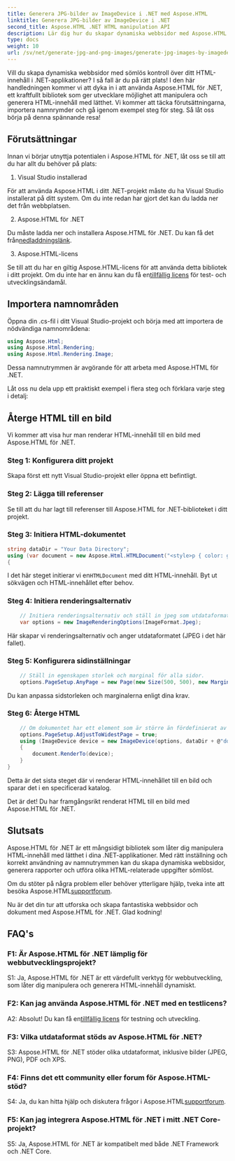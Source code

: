 ```yaml
---
title: Generera JPG-bilder av ImageDevice i .NET med Aspose.HTML
linktitle: Generera JPG-bilder av ImageDevice i .NET
second_title: Aspose.HTML .NET HTML manipulation API
description: Lär dig hur du skapar dynamiska webbsidor med Aspose.HTML för .NET. Denna steg-för-steg handledning täcker förutsättningar, namnutrymmen och återgivning av HTML till bilder.
type: docs
weight: 10
url: /sv/net/generate-jpg-and-png-images/generate-jpg-images-by-imagedevice/
---
```


Vill du skapa dynamiska webbsidor med sömlös kontroll över ditt HTML-innehåll i .NET-applikationer? I så fall är du på rätt plats! I den här handledningen kommer vi att dyka in i att använda Aspose.HTML för .NET, ett kraftfullt bibliotek som ger utvecklare möjlighet att manipulera och generera HTML-innehåll med lätthet. Vi kommer att täcka förutsättningarna, importera namnrymder och gå igenom exempel steg för steg. Så låt oss börja på denna spännande resa!

## Förutsättningar

Innan vi börjar utnyttja potentialen i Aspose.HTML för .NET, låt oss se till att du har allt du behöver på plats:

1. Visual Studio installerad

För att använda Aspose.HTML i ditt .NET-projekt måste du ha Visual Studio installerat på ditt system. Om du inte redan har gjort det kan du ladda ner det från webbplatsen.

2. Aspose.HTML för .NET

 Du måste ladda ner och installera Aspose.HTML för .NET. Du kan få det från[nedladdningslänk](https://releases.aspose.com/html/net/).

3. Aspose.HTML-licens

Se till att du har en giltig Aspose.HTML-licens för att använda detta bibliotek i ditt projekt. Om du inte har en ännu kan du få en[tillfällig licens](https://purchase.aspose.com/temporary-license/) för test- och utvecklingsändamål.

## Importera namnområden

Öppna din .cs-fil i ditt Visual Studio-projekt och börja med att importera de nödvändiga namnområdena:

```csharp
using Aspose.Html;
using Aspose.Html.Rendering;
using Aspose.Html.Rendering.Image;
```

Dessa namnutrymmen är avgörande för att arbeta med Aspose.HTML för .NET.

Låt oss nu dela upp ett praktiskt exempel i flera steg och förklara varje steg i detalj:

## Återge HTML till en bild

Vi kommer att visa hur man renderar HTML-innehåll till en bild med Aspose.HTML för .NET.

### Steg 1: Konfigurera ditt projekt

Skapa först ett nytt Visual Studio-projekt eller öppna ett befintligt.

### Steg 2: Lägga till referenser

Se till att du har lagt till referenser till Aspose.HTML for .NET-biblioteket i ditt projekt.

### Steg 3: Initiera HTML-dokumentet

```csharp
string dataDir = "Your Data Directory";
using (var document = new Aspose.Html.HTMLDocument("<style>p { color: green; }</style><p>my first paragraph</p>", @"c:\work\"))
{
```

 I det här steget initierar vi en`HTMLDocument` med ditt HTML-innehåll. Byt ut sökvägen och HTML-innehållet efter behov.

### Steg 4: Initiera renderingsalternativ

```csharp
    // Initiera renderingsalternativ och ställ in jpeg som utdataformat
    var options = new ImageRenderingOptions(ImageFormat.Jpeg);
```

Här skapar vi renderingsalternativ och anger utdataformatet (JPEG i det här fallet).

### Steg 5: Konfigurera sidinställningar

```csharp
    // Ställ in egenskapen storlek och marginal för alla sidor.
    options.PageSetup.AnyPage = new Page(new Size(500, 500), new Margin(50, 50, 50, 50));
```

Du kan anpassa sidstorleken och marginalerna enligt dina krav.

### Steg 6: Återge HTML

```csharp
    // Om dokumentet har ett element som är större än fördefinierat av användarens sidstorlek, kommer utgående sidor att justeras.
    options.PageSetup.AdjustToWidestPage = true;
    using (ImageDevice device = new ImageDevice(options, dataDir + @"document_out.jpg"))
    {
        document.RenderTo(device);
    }
}
```

Detta är det sista steget där vi renderar HTML-innehållet till en bild och sparar det i en specificerad katalog.

Det är det! Du har framgångsrikt renderat HTML till en bild med Aspose.HTML för .NET.

## Slutsats

Aspose.HTML för .NET är ett mångsidigt bibliotek som låter dig manipulera HTML-innehåll med lätthet i dina .NET-applikationer. Med rätt inställning och korrekt användning av namnutrymmen kan du skapa dynamiska webbsidor, generera rapporter och utföra olika HTML-relaterade uppgifter sömlöst.

 Om du stöter på några problem eller behöver ytterligare hjälp, tveka inte att besöka Aspose.HTML[supportforum](https://forum.aspose.com/).

Nu är det din tur att utforska och skapa fantastiska webbsidor och dokument med Aspose.HTML för .NET. Glad kodning!

## FAQ's

### F1: Är Aspose.HTML för .NET lämplig för webbutvecklingsprojekt?
   
S1: Ja, Aspose.HTML för .NET är ett värdefullt verktyg för webbutveckling, som låter dig manipulera och generera HTML-innehåll dynamiskt.

### F2: Kan jag använda Aspose.HTML för .NET med en testlicens?
   
 A2: Absolut! Du kan få en[tillfällig licens](https://purchase.aspose.com/temporary-license/) för testning och utveckling.

### F3: Vilka utdataformat stöds av Aspose.HTML för .NET?
   
S3: Aspose.HTML för .NET stöder olika utdataformat, inklusive bilder (JPEG, PNG), PDF och XPS.

### F4: Finns det ett community eller forum för Aspose.HTML-stöd?
   
 S4: Ja, du kan hitta hjälp och diskutera frågor i Aspose.HTML[supportforum](https://forum.aspose.com/).

### F5: Kan jag integrera Aspose.HTML för .NET i mitt .NET Core-projekt?

S5: Ja, Aspose.HTML för .NET är kompatibelt med både .NET Framework och .NET Core.